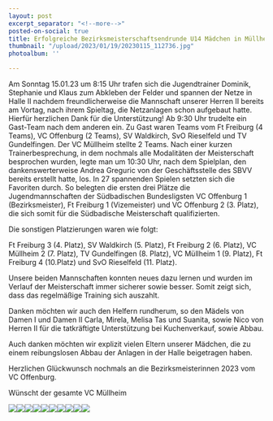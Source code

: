 ```yaml
---
layout: post
excerpt_separator: "<!--more-->"
posted-on-social: true
title: Erfolgreiche Bezirksmeisterschaftsendrunde U14 Mädchen in Müllheim
thumbnail: "/upload/2023/01/19/20230115_112736.jpg"
photoalbum: ''

---
```

Am Sonntag 15.01.23 um 8:15 Uhr trafen sich die Jugendtrainer Dominik, Stephanie und Klaus zum Abkleben der Felder und spannen der Netze in Halle II nachdem freundlicherweise die Mannschaft unserer Herren II bereits am Vortag, nach ihrem Spieltag, die Netzanlagen schon aufgebaut hatte. Hierfür herzlichen Dank für die Unterstützung! Ab 9:30 Uhr trudelte ein Gast-Team nach dem anderen ein. Zu Gast waren Teams vom Ft Freiburg (4 Teams), VC Offenburg (2 Teams), SV Waldkirch, SvO Rieselfeld und TV Gundelfingen. Der VC Müllheim stellte 2 Teams. Nach einer kurzen Trainerbesprechung, in dem nochmals alle Modalitäten der Meisterschaft besprochen wurden, legte man um 10:30 Uhr, nach dem Spielplan, den dankenswerterweise Andrea Greguric von der Geschäftsstelle des SBVV bereits erstellt hatte, los. In 27 spannenden Spielen setzten sich die Favoriten durch. So belegten die ersten drei Plätze die Jugendmannschaften der Südbadischen Bundesligsten VC Offenburg 1 (Bezirksmeister), Ft Freiburg 1 (Vizemeister) und VC Offenburg 2 (3. Platz), die sich somit für die Südbadische Meisterschaft qualifizierten. 

Die sonstigen Platzierungen waren wie folgt: 

Ft Freiburg 3 (4. Platz), SV Waldkirch (5. Platz), Ft Freiburg 2 (6. Platz), VC Müllheim 2 (7. Platz), TV Gundelfingen (8. Platz), VC Müllheim 1 (9. Platz), Ft Freiburg 4 (10.Platz) und SvO Rieselfeld (11. Platz). 

Unsere beiden Mannschaften konnten neues dazu lernen und wurden im Verlauf der Meisterschaft immer sicherer sowie besser. Somit zeigt sich, dass das regelmäßige Training sich auszahlt. 

Danken möchten wir auch den Helfern rundherum, so den Mädels von Damen I und Damen II Carla, Mirela, Melisa Tas und Suanita, sowie Nico von Herren II für die tatkräftigte Unterstützung bei Kuchenverkauf, sowie Abbau. 

Auch danken möchten wir explizit vielen Eltern unserer Mädchen, die zu einem reibungslosen Abbau der Anlagen in der Halle beigetragen haben. 

Herzlichen Glückwunsch nochmals an die Bezirksmeisterinnen 2023 vom VC Offenburg. 

Wünscht der gesamte VC Müllheim

![](/upload/2023/01/19/20230115_161826.jpg)![](/upload/2023/01/19/20230115_145614.jpg)![](/upload/2023/01/19/20230115_143732.jpg)![](/upload/2023/01/19/20230115_142554.jpg)![](/upload/2023/01/19/20230115_142433.jpg)![](/upload/2023/01/19/20230115_142304.jpg)![](/upload/2023/01/19/20230115_142242.jpg)![](/upload/2023/01/19/20230115_135058.jpg)![](/upload/2023/01/19/20230115_133603.jpg)![](/upload/2023/01/19/20230115_104049.jpg)